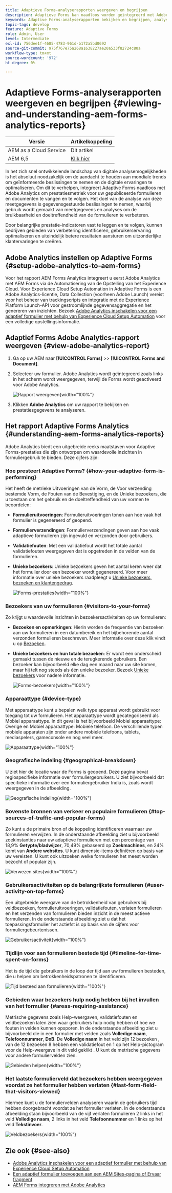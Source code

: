 ```yaml
---
title: Adaptieve Forms-analyserapporten weergeven en begrijpen
description: Adaptieve Forms kan naadloos worden geïntegreerd met Adobe Analytics om prestatiegegevens voor gepubliceerde formulieren en documenten vast te leggen en bij te houden.
keywords: Adaptive Forms-analyserapporten bekijken en begrijpen, analyserapport over Adobe, Forms Analytics-rapport
topic-tags: develop
feature: Adaptive Forms
role: Admin, User
level: Intermediate
exl-id: 756dee1f-4685-4783-961d-b172a5bd0692
source-git-commit: 975f767e75a268a1638227ae20a533f82724c80a
workflow-type: tm+mt
source-wordcount: '972'
ht-degree: 0%

---
```


# Adaptieve Forms-analyserapporten weergeven en begrijpen {#viewing-and-understanding-aem-forms-analytics-reports}

| Versie | Artikelkoppeling |
| -------- | ---------------------------- |
| AEM as a Cloud Service | Dit artikel |
| AEM 6,5 | [Klik hier](https://experienceleague.adobe.com/docs/experience-manager-65/forms/integrate-aem-forms-with-experience-cloud-solutions/view-understand-aem-forms-analytics-reports.html) |

In het zich snel ontwikkelende landschap van digitale analysemogelijkheden is het absoluut noodzakelijk om de aandacht te houden aan mondiale trends om geïnformeerde beslissingen te nemen en de digitale ervaringen te optimaliseren. Om dit te verhelpen, integreert Adaptive Forms naadloos met Adobe Analytics om prestatiesmetriek voor uw gepubliceerde formulieren en documenten te vangen en te volgen. Het doel van de analyse van deze meetgegevens is gegevensgestuurde beslissingen te nemen, waarbij gebruik wordt gemaakt van meetgegevens en analyses om de bruikbaarheid en doeltreffendheid van de formulieren te verbeteren.

Door belangrijke prestatie-indicatoren vast te leggen en te volgen, kunnen bedrijven gebieden van verbetering identificeren, gebruikerservaring optimaliseren en uiteindelijk betere resultaten aansturen om uitzonderlijke klantervaringen te creëren.

## Adobe Analytics instellen op Adaptive Forms {#setup-adobe-analytics-to-aem-forms}

Voor het rapport AEM Forms Analytics integreert u eerst Adobe Analytics met AEM Forms via de Automatisering van de Opstelling van het Experience Cloud. Voor Experience Cloud Setup Automation in Adaptive Forms is een Adobe Analytics-licentie, Data Collection (voorheen Adobe Launch) vereist voor het beheer van trackingscripts en integratie met de Experience Platform Launch-API voor gestroomlijnde gegevensaggregatie en het genereren van inzichten. Bezoek [Adobe Analytics inschakelen voor een adaptief formulier met behulp van Experience Cloud Setup Automation](/help/forms/enable-adobe-analytics-adaptive-form-using-experience-cloud-setup-automation.md) voor een volledige opstellingsinformatie.

## Adaptief Forms Adobe Analytics-rapport weergeven {#view-adobe-analytics-report}

1. Ga op uw AEM naar **[!UICONTROL Forms]** >> **[!UICONTROL Forms and Document]**.
1. Selecteer uw formulier. Adobe Analytics wordt geïntegreerd zoals links in het scherm wordt weergegeven, terwijl de Forms wordt geactiveerd voor Adobe Analytics.

   ![Rapport weergeven](assets/activ-aa.png){width="100%"}

1. Klikken **Adobe Analytics** om uw rapport te bekijken en prestatiesgegevens te analyseren.

## Het rapport Adaptive Forms Analytics {#understanding-aem-forms-analytics-reports}

Adobe Analytics biedt een uitgebreide reeks maatstaven voor Adaptive Forms-prestaties die zijn ontworpen om waardevolle inzichten in formuliergebruik te bieden. Deze cijfers zijn:

### **Hoe presteert Adaptive Forms?** {#how-your-adaptive-form-is-performing}

Het heeft de metrieke Uitvoeringen van de Vorm, de Voor verzending bestemde Vorm, de Fouten van de Bevestiging, en de Unieke bezoekers, die u toestaan om het gebruik en de doeltreffendheid van uw vormen te beoordelen:

* **Formulieruitvoeringen**: Formulieruitvoeringen tonen aan hoe vaak het formulier is gegenereerd of geopend.

* **Formulierverzendingen**: Formulierverzendingen geven aan hoe vaak adaptieve formulieren zijn ingevuld en verzonden door gebruikers.

* **Validatiefouten**: Met een validatiefout wordt het totale aantal validatiefouten weergegeven dat is opgetreden in de velden van de formulieren.

* **Unieke bezoekers**: Unieke bezoekers geven het aantal keren weer dat het formulier door een bezoeker wordt gegenereerd. Voor meer informatie over unieke bezoekers raadpleegt u [Unieke bezoekers, bezoeken en klantengedrag](https://experienceleague.adobe.com/docs/analytics/components/metrics/visits.html).

  ![Forms-prestaties](assets/forms-performance.png){width="100%"}

### **Bezoekers van uw formulieren** {#visitors-to-your-forms}

Zo krijgt u waardevolle inzichten in bezoekersactiviteiten op uw formulieren:

* **Bezoeken en opmerkingen**: Hierin worden de frequentie van bezoeken aan uw formulieren in een datumbereik en het bijbehorende aantal verzonden formulieren beschreven. Meer informatie over deze klik vindt u op [Bezoeken](https://experienceleague.adobe.com/docs/analytics/components/metrics/visits.html).
* **Unieke bezoekers en hun totale bezoeken**: Er wordt een onderscheid gemaakt tussen de nieuwe en de terugkerende gebruikers. Een bezoeker kan bijvoorbeeld elke dag een maand naar uw site komen, maar hij telt nog steeds als één unieke bezoeker. Bezoek [Unieke bezoekers](https://experienceleague.adobe.com/docs/analytics/components/metrics/unique-visitors.html) voor nadere informatie.

  ![Forms-bezoekers](assets/forms-visitors.png){width="100%"}

### **Apparaattype** {#device-type}

Met apparaattype kunt u bepalen welk type apparaat wordt gebruikt voor toegang tot uw formulieren. Het apparaattype wordt gecategoriseerd als Mobiel apparaattype. In dit geval is het bijvoorbeeld Mobiel apparaattype: Overige en Mobiel apparaattype: Mobiele telefoon. De verschillende typen mobiele apparaten zijn onder andere mobiele telefoons, tablets, mediaspelers, gameconsole en nog veel meer.

![Apparaattype](assets/device-type.png){width="100%"}

### **Geografische indeling** {#geographical-breakdown}

U ziet hier de locatie waar de Forms is geopend. Deze pagina bevat regiospecifieke informatie over formuliergebruikers. U ziet bijvoorbeeld dat specifieke informatie over een formuliergebruiker India is, zoals wordt weergegeven in de afbeelding.

![Geografische indeling](assets/geographical-breakdown.png){width="100%"}

### **Bovenste bronnen van verkeer en populaire formulieren** {#top-sources-of-traffic-and-popular-forms}

Zo kunt u de primaire bron of de koppeling identificeren waarnaar uw formulieren verwijzen. In de onderstaande afbeelding ziet u bijvoorbeeld zoekinstanties naar uw adaptieve formulieren met een percentage van 18,9% **Getypte/bladwijzer**, 70,49% gebaseerd op **Zoekmachines**, en 24% komt van **Andere websites**. U kunt dimensie-items definiëren op basis van uw vereisten. U kunt ook uitzoeken welke formulieren het meest worden bezocht of populair zijn.

![Verwezen sites](assets/referred-sites.png){width="100%"}

### **Gebruikersactiviteiten op de belangrijkste formulieren** {#user-activity-on-top-forms}

Een uitgebreide weergave van de betrokkenheid van gebruikers bij veldbezoeken, formulieruitvoeringen, validatiefouten, verlaten formulieren en het verzenden van formulieren bieden inzicht in de meest actieve formulieren. In de onderstaande afbeelding ziet u dat het toepassingsformulier het actiefst is op basis van de cijfers voor formuliergebeurtenissen.

![Gebruikersactiviteit](assets/user-activity.png){width="100%"}

### **Tijdlijn voor aan formulieren bestede tijd** {#timeline-for-time-spent-on-forms}

Het is de tijd die gebruikers in de loop der tijd aan uw formulieren besteden, die u helpen om betrokkenheidspatronen te identificeren.

![Tijd besteed aan formulieren](assets/time-spent-on-forms.png){width="100%"}

### **Gebieden waar bezoekers hulp nodig hebben bij het invullen van het formulier** {#areas-requiring-assistance}

Metrische gegevens zoals Help-weergaven, validatiefouten en veldbezoeken laten zien waar gebruikers hulp nodig hebben of hoe we fouten in velden kunnen opsporen. In de onderstaande afbeelding ziet u bijvoorbeeld die in een formulier met velden zoals **Volledige naam**, **Telefoonnummer**, **DoB**. De **Volledige naam** in het veld zijn 12 bezoeken , van de 12 bezoeken 8 hebben een validatiefout en 1 op het Help-pictogram voor de Help-weergave in dit veld geklikt . U kunt de metrische gegevens voor andere formuliervelden zien.

![Gebieden helpen](assets/assisting-areas.png){width="100%"}

### **Het laatste formulierveld dat bezoekers hebben weergegeven voordat ze het formulier hebben verlaten** {#last-form-field-that-visitors-viewed}

Hiermee kunt u de formuliervelden analyseren waarin de gebruikers tijd hebben doorgebracht voordat ze het formulier verlaten. In de onderstaande afbeelding staan bijvoorbeeld van de vijf verlaten formulieren 2 links in het veld **Volledige naam**, 2 links in het veld **Telefoonnummer** en 1 links op het veld **Tekstinvoer**.

![Veldbezoekers](assets/field-visitors.png){width="100%"}

## Zie ook {#see-also}

* [Adobe Analytics inschakelen voor een adaptief formulier met behulp van Experience Cloud Setup Automation](/help/forms/enable-adobe-analytics-adaptive-form-using-experience-cloud-setup-automation.md)
* [Een adaptief formulier toevoegen aan een AEM Sites-pagina of Ervaar fragment](/help/forms/create-or-add-an-adaptive-form-to-aem-sites-page.md)
* [AEM Forms integreren met Adobe Analytics](/help/forms/integrate-aem-forms-with-adobe-analytics.md)
